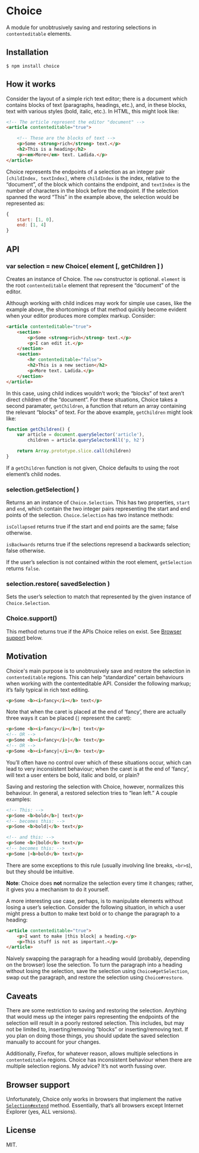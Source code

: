 # Choice

A module for unobtrusively saving and restoring selections in `contenteditable` elements.

## Installation

```
$ npm install choice
```

## How it works

Consider the layout of a simple rich text editor; there is a document which contains blocks of text (paragraphs, headings, etc.), and, in these blocks, text with various styles (bold, italic, etc.). In HTML, this might look like:

```html
<!-- The article represent the editor "document" -->
<article contenteditable="true">

    <!-- These are the blocks of text -->
    <p>Some <strong>rich</strong> text.</p>
    <h2>This is a heading</h2>
    <p><em>More</em> text. Ladida.</p>
</article>
```

Choice represents the endpoints of a selection as an integer pair `[childIndex, textIndex]`, where `childIndex` is the index, relative to the “document”, of the block which contains the endpoint, and `textIndex` is the number of characters in the block before the endpoint. If the selection spanned the word “This” in the example above, the selection would be represented as:

```js
{
    start: [1, 0],
    end: [1, 4]
}
```

## API

### var selection = new Choice( element [, getChildren ] )

Creates an instance of Choice. The `new` constructor is optional. `element` is the root `contenteditable` element that represent the “document” of the editor.

Although working with child indices may work for simple use cases, like the example above, the shortcomings of that method quickly become evident when your editor produces more complex markup. Consider:

```html
<article contenteditable="true">
    <section>
        <p>Some <strong>rich</strong> text.</p>
        <p>I can edit it.</p>
    </section>
    <section>
        <hr contenteditable="false">
        <h2>This is a new section</h2>
        <p>More text. Ladida.</p>
    </section>
</article>
```

In this case, using child indices wouldn’t work; the “blocks” of text aren’t direct children of the “document”. For these situations, Choice takes a second paramater, `getChildren`, a function that return an array containing the relevant “blocks” of text. For the above example, `getChildren` might look like:

```js
function getChildren() {
    var article = document.querySelector('article'),
        children = article.querySelectorAll('p, h2')

    return Array.prototype.slice.call(children)
}
```

If a `getChildren` function is not given, Choice defaults to using the root element’s child nodes.

### selection.getSelection( )

Returns an an instance of `Choice.Selection`. This has two properties, `start` and `end`, which contain the two integer pairs representing the start and end points of the selection. `Choice.Selection` has two instance methods:

`isCollapsed` returns true if the start and end points are the same; false otherwise.

`isBackwards` returns true if the selections represend a backwards selection; false otherwise.

If the user’s selection is not contained within the root element, `getSelection` returns `false`.

### selection.restore( savedSelection )

Sets the user’s selection to match that represented by the given instance of `Choice.Selection`.

### Choice.support()

This method returns true if the APIs Choice relies on exist. See [Browser support](#browser-support) below.

## Motivation

Choice's main purpose is to unobtrusively save and restore the selection in `contenteditable` regions. This can help “standardize” certain behaviours when working with the contenteditable API. Consider the following markup; it’s faily typical in rich text editing.

```html
<p>Some <b><i>fancy</i></b> text</p>
```

Note that when the caret is placed at the end of ‘fancy’, there are actually three ways it can be placed (`|` represent the caret):

```html
<p>Some <b><i>fancy</i></b>| text</p>
<!-- OR -->
<p>Some <b><i>fancy</i>|</b> text</p>
<!-- OR -->
<p>Some <b><i>fancy|</i></b> text</p>
```

You’ll often have no control over which of these situations occur, which can lead to very inconsistent behaviour; when the caret is at the end of ‘fancy’, will text a user enters be bold, italic and bold, or plain?

Saving and restoring the selection with Choice, however, normalizes this behaviour. In general, a restored selection tries to “lean left.” A couple examples:

```html
<!-- This: -->
<p>Some <b>bold</b>| text</p>
<!-- becomes this: -->
<p>Some <b>bold|</b> text</p>

<!-- and this: -->
<p>Some <b>|bold</b> text</p>
<!-- becomes this: -->
<p>Some |<b>bold</b> text</p>
```

There are some exceptions to this rule (usually involving line breaks, `<br>`s), but they should be intuitive.

__Note__: Choice does __not__ normalize the selection every time it changes; rather, it gives you a mechanism to do it yourself.

A more interesting use case, perhaps, is to manipulate elements without losing a user’s selection. Consider the following situation, in which a user might press a button to make text bold or to change the paragraph to a heading:

```html
<article contenteditable="true">
    <p>I want to make |this block| a heading.</p>
    <p>This stuff is not as important.</p>
</article>
```

Naively swapping the paragraph for a heading would (probably, depending on the browser) lose the selection. To turn the paragraph into a heading without losing the selection, save the selection using `Choice#getSelection`, swap out the paragraph, and restore the selection using `Choice#restore`.

## Caveats

There are some restriction to saving and restoring the selection. Anything that would mess up the integer pairs representing the endpoints of the selection will result in a poorly restored selection. This includes, but may not be limited to, inserting/removing “blocks” or inserting/removing text. If you plan on doing those things, you should update the saved selection manually to account for your changes.

Additionally, Firefox, for whatever reason, allows multiple selections in `contenteditable` regions. Choice has inconsistent behaviour when there are multiple selection regions. My advice? It’s not worth fussing over.

## Browser support

Unfortunately, Choice only works in browsers that implement the native [`Selection#extend`][extend] method. Essentially, that’s all browsers except Internet Explorer (yes, ALL versions).

## License

MIT.

[extend]: https://developer.mozilla.org/en-US/docs/Web/API/Selection.extend
